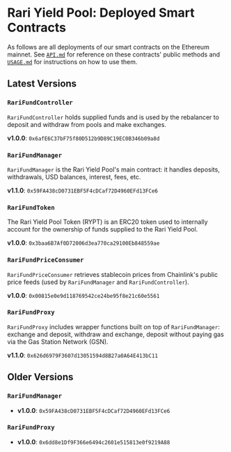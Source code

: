 # Rari Yield Pool: Deployed Smart Contracts

As follows are all deployments of our smart contracts on the Ethereum mainnet. See [`API.md`](API.md) for reference on these contracts' public methods and [`USAGE.md`](USAGE.md) for instructions on how to use them.

## Latest Versions

### `RariFundController`

`RariFundController` holds supplied funds and is used by the rebalancer to deposit and withdraw from pools and make exchanges.

**v1.0.0**: `0x6afE6C37bF75f80D512b9D89C19EC0B346b09a8d`

### `RariFundManager`

`RariFundManager` is the Rari Yield Pool's main contract: it handles deposits, withdrawals, USD balances, interest, fees, etc.

**v1.1.0**: `0x59FA438cD0731EBF5F4cDCaf72D4960EFd13FCe6`

### `RariFundToken`

The Rari Yield Pool Token (RYPT) is an ERC20 token used to internally account for the ownership of funds supplied to the Rari Yield Pool.

**v1.0.0**: `0x3baa6B7Af0D72006d3ea770ca29100Eb848559ae`

### `RariFundPriceConsumer`

`RariFundPriceConsumer` retrieves stablecoin prices from Chainlink's public price feeds (used by `RariFundManager` and `RariFundController`).

**v1.0.0**: `0x00815e0e9d118769542ce24be95f8e21c60e5561`

### `RariFundProxy`

`RariFundProxy` includes wrapper functions built on top of `RariFundManager`: exchange and deposit, withdraw and exchange, deposit without paying gas via the Gas Station Network (GSN).

**v1.1.0**: `0x626d6979F3607d13051594d8B27a0A64E413bC11`

## Older Versions

### `RariFundManager`

* **v1.0.0**: `0x59FA438cD0731EBF5F4cDCaf72D4960EFd13FCe6`

### `RariFundProxy`

* **v1.0.0**: `0x6dd8e1Df9F366e6494c2601e515813e0f9219A88`
